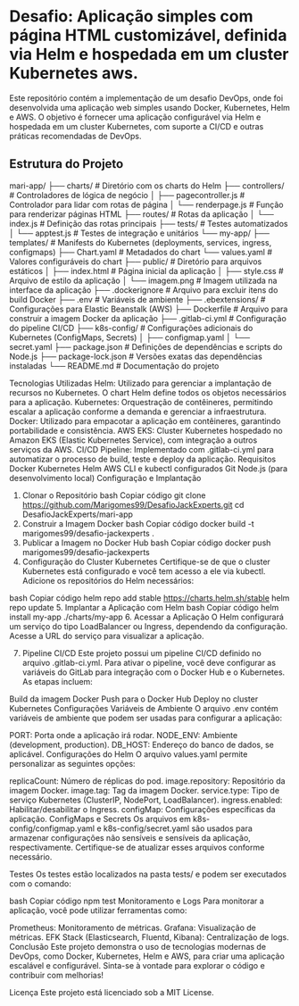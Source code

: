# Desafio: Aplicação simples com página HTML customizável, definida via Helm e hospedada em um cluster Kubernetes aws. 

Este repositório contém a implementação de um desafio DevOps, onde foi desenvolvida uma aplicação web simples usando Docker, Kubernetes, Helm e AWS. O objetivo é fornecer uma aplicação configurável via Helm e hospedada em um cluster Kubernetes, com suporte a CI/CD e outras práticas recomendadas de DevOps.
## Estrutura do Projeto

mari-app/
├── charts/                # Diretório com os charts do Helm
├── controllers/           # Controladores de lógica de negócio
│   ├── pagecontroller.js  # Controlador para lidar com rotas de página
│   └── renderpage.js      # Função para renderizar páginas HTML
├── routes/                # Rotas da aplicação
│   └── index.js           # Definição das rotas principais
├── tests/                 # Testes automatizados
│   └── apptest.js         # Testes de integração e unitários
└── my-app/
    ├── templates/         # Manifests do Kubernetes (deployments, services, ingress, configmaps)
    ├── Chart.yaml         # Metadados do chart
    └── values.yaml        # Valores configuráveis do chart
├── public/                # Diretório para arquivos estáticos
│   ├── index.html         # Página inicial da aplicação
│   ├── style.css          # Arquivo de estilo da aplicação
│   └── imagem.png         # Imagem utilizada na interface da aplicação
├── .dockerignore          # Arquivo para excluir itens do build Docker
├── .env                   # Variáveis de ambiente
├── .ebextensions/         # Configurações para Elastic Beanstalk (AWS)
├── Dockerfile             # Arquivo para construir a imagem Docker da aplicação
├── .gitlab-ci.yml         # Configuração do pipeline CI/CD
├── k8s-config/            # Configurações adicionais do Kubernetes (ConfigMaps, Secrets)
│   ├── configmap.yaml
│   └── secret.yaml
├── package.json           # Definições de dependências e scripts do Node.js
├── package-lock.json      # Versões exatas das dependências instaladas
└── README.md              # Documentação do projeto

Tecnologias Utilizadas
Helm: Utilizado para gerenciar a implantação de recursos no Kubernetes. O chart Helm define todos os objetos necessários para a aplicação.
Kubernetes: Orquestração de contêineres, permitindo escalar a aplicação conforme a demanda e gerenciar a infraestrutura.
Docker: Utilizado para empacotar a aplicação em contêineres, garantindo portabilidade e consistência.
AWS EKS: Cluster Kubernetes hospedado no Amazon EKS (Elastic Kubernetes Service), com integração a outros serviços da AWS.
CI/CD Pipeline: Implementado com .gitlab-ci.yml para automatizar o processo de build, teste e deploy da aplicação.
Requisitos
Docker
Kubernetes
Helm
AWS CLI e kubectl configurados
Git
Node.js (para desenvolvimento local) 
Configuração e Implantação
1. Clonar o Repositório
bash
Copiar código
git clone https://github.com/Marigomes99/DesafioJackExperts.git
cd DesafioJackExperts/mari-app
2. Construir a Imagem Docker
bash
Copiar código
docker build -t marigomes99/desafio-jackexperts .
3. Publicar a Imagem no Docker Hub
bash
Copiar código
docker push marigomes99/desafio-jackexperts
4. Configuração do Cluster Kubernetes
Certifique-se de que o cluster Kubernetes está configurado e você tem acesso a ele via kubectl. Adicione os repositórios do Helm necessários:

bash
Copiar código
helm repo add stable https://charts.helm.sh/stable
helm repo update
5. Implantar a Aplicação com Helm
bash
Copiar código
helm install my-app ./charts/my-app
6. Acessar a Aplicação
O Helm configurará um serviço do tipo LoadBalancer ou Ingress, dependendo da configuração. Acesse a URL do serviço para visualizar a aplicação.

7. Pipeline CI/CD
Este projeto possui um pipeline CI/CD definido no arquivo .gitlab-ci.yml. Para ativar o pipeline, você deve configurar as variáveis do GitLab para integração com o Docker Hub e o Kubernetes. As etapas incluem:

Build da imagem Docker
Push para o Docker Hub
Deploy no cluster Kubernetes
Configurações
Variáveis de Ambiente
O arquivo .env contém variáveis de ambiente que podem ser usadas para configurar a aplicação:

PORT: Porta onde a aplicação irá rodar.
NODE_ENV: Ambiente (development, production).
DB_HOST: Endereço do banco de dados, se aplicável.
Configurações do Helm
O arquivo values.yaml permite personalizar as seguintes opções:

replicaCount: Número de réplicas do pod.
image.repository: Repositório da imagem Docker.
image.tag: Tag da imagem Docker.
service.type: Tipo de serviço Kubernetes (ClusterIP, NodePort, LoadBalancer).
ingress.enabled: Habilitar/desabilitar o Ingress.
configMap: Configurações específicas da aplicação.
ConfigMaps e Secrets
Os arquivos em k8s-config/configmap.yaml e k8s-config/secret.yaml são usados para armazenar configurações não sensíveis e sensíveis da aplicação, respectivamente. Certifique-se de atualizar esses arquivos conforme necessário.

Testes
Os testes estão localizados na pasta tests/ e podem ser executados com o comando:

bash
Copiar código
npm test
Monitoramento e Logs
Para monitorar a aplicação, você pode utilizar ferramentas como:

Prometheus: Monitoramento de métricas.
Grafana: Visualização de métricas.
EFK Stack (Elasticsearch, Fluentd, Kibana): Centralização de logs.
Conclusão
Este projeto demonstra o uso de tecnologias modernas de DevOps, como Docker, Kubernetes, Helm e AWS, para criar uma aplicação escalável e configurável. Sinta-se à vontade para explorar o código e contribuir com melhorias!

Licença
Este projeto está licenciado sob a MIT License.
